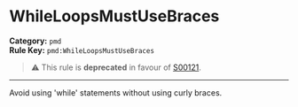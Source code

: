 # WhileLoopsMustUseBraces
**Category:** `pmd`<br/>
**Rule Key:** `pmd:WhileLoopsMustUseBraces`<br/>
> :warning: This rule is **deprecated** in favour of [S00121](https://rules.sonarsource.com/java/RSPEC-121).

-----

<p>
  Avoid using 'while' statements without using curly braces.
</p>

